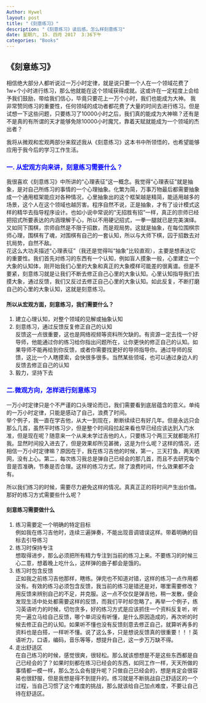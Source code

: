 ```yaml
---
Author: Hywel
layout: post
title: "《刻意练习》"
description: "《刻意练习》读后感，怎么样刻意练习"
date: 星期六, 15. 四月 2017  3:36下午
categories: "Books"
---
```


## 《刻意练习》
相信绝大部分人都听说过一万小时定律，就是说只要一个人在一个领域花费了1w+个小时进行练习，那么他就能在这个领域获得成就。这或许在一定程度上会给予我们鼓励，带给我们信心，毕竟只要花上一万个小时，我们也能成为大神。
我非常赞同练习的重要性，任何领域的成功者都花费了大量的时间去进行练习。但是试想一下这些问题，只要练习了10000小时之后，我们真的能成为大神嘛？还有是不是真的有所谓的天才能够免除10000小时魔咒，靠着天赋就能成为一个领域的杰出者？

我将从微观和宏观两部分来叙述我从《刻意练习》这本书中所领悟的，也希望能够应用于我今后的学习工作生活。  

### <font color='blue'>一. 从宏观方向来讲，刻意练习需要什么？</font>
 我很喜欢《刻意练习》中所讲的“心理表征”这一概念。我觉得“心理表征”就是抽象，是对自己所练习的事情的一个心理抽象。化繁为简，万事万物最后都需要抽象成一个通用框架能应对各种情况，心里抽象出的这个框架越是精简，能适用越多的场景，这个人在这个领域也越厉害。程序自然不说，正是抽象，才有了设计模式这样的精华去指导程序设计。也如小说中常说的“无招胜有招”一样，真正的宗师已经把招式所要表达的内涵理解于心，所以不用硬记招式，一拳一腿就已是完美演绎。又如同下围棋，宗师自然是不限于招数，而是观局势。这就是抽象，在每位围棋宗师心理，围棋有了魂，对围棋有自己的一套认知，所以与大师下棋，囚于招数去对抗局势，自然不敌。  
 花这么大功夫描述“心理表征”（我还是觉得叫“抽象”比较直观），主要是想表达它的重要性。我们首先对练习的东西有一个认知，例如盲人摸象一般，心里建立一个大象的认知体，刚开始我们心里的大象和真正的大象模样可能差的很离谱。但是不要紧，刻意练习就是让我们不断去修正自己心里的大象认知。心里认知指导我们去摸大象，通过反馈，我们又反过去修正自己心里的大象认知。如此反复，不断打磨自己的心里的大象认知，这就是刻意练习。  

#### 所以从宏观方面，刻意练习，我们需要什么？
1. 建立心理认知，对整个领域的见解或抽象认知  
2. 刻意练习，通过反馈反复修正自己的认知  
 反馈这一点很重要，这也是网络视频等资料所欠缺的。有资源一定去找一个好导师，他能通过你的练习给你指出问题所在，让你更快的修正自己的认知。如果导师不能再给到你反馈，或者你需要找更好的导师指导你。通过导师的反馈，这比一个人瞎摸索，会快很多很多。当然某些领域，也可以通过身边人的反馈去修正自己的认知  
3. 毅力，坚持下去  

###  <font color='blue'>二.微观方向，怎样进行刻意练习</font>

一万小时定律只是个不严谨的口头理论而已，我们需要看到底层蕴含的意义。单纯的一万小时定律，只能是感动了自己，浪费了时间。  
举个例子，我一直在学吉他，从大一到现在，断断续续已有好几年。但是永远只会那么几首，虽然平时练习少，但是整个时间段拉起来看也早已经应该达到入门水准，但是现在呢？随意来一个从来未学过吉他的人，只要练习个两三天就都能吊打我。显然时间投入进去了，但是效果却所见甚微，这是为什么呢？这样的情况，还相信一万小时定律嘛？原因在于，我在练习吉他的时候，第一，三天打鱼，两天晒网，没有上心。第二，每次练习我总是弹自己已经会的那几首，而且不去研究每个音是否准确，节奏是否合理。这样的练习方式，除了浪费时间，什么效果都不会有。  

所以我们练习的时候，需要尽力避免这样的情况。真真正正的将时间产生出价值。那好的练习方式需要些什么呢？  
#### 刻意练习需要做什么
1. 练习需要定一个明确的特定目标  
 例如我在练习吉他时，连续三遍弹奏，不能出现音调错误这样。带着明确的目标去引导练习  
2. 练习时保持专注  
 想取得进步，那么必须把所有精力专注到当前的练习上来。不要练习的时候三心二意，想着晚上吃什么，这样弹的曲子都会是饿的。  
3. 练习时包含反馈  
 正如我之前练习吉他那样，瞎练。弹完也不知道对错，这样的练习一点作用都没有。有效的练习必须包含反馈，我当前的练习是错还是对，哪里需要修改？用反馈来辨别自己的不足，并克服。这一点不仅仅是弹吉他，稍一发散，便会发现生活中处处都需要这样的反馈，而我们平时却忽略了。再举一个例子，练习英语听力的时候，切勿贪多，好的练习方式是应该抓住一个资料反复听，听完一遍立马给自己反馈，哪个单词没有听懂，是什么原因造成的，再次听的时候去修正自己的认知。如果听不懂也没有反馈刻意去修正自己，就算听再多的资料也是白搭，一样听不懂。说了这么多，只是想说反馈真的很重要！！！英语听力，口语，编码，音乐等等，想提升自己，这一步万万缺不得。  
4. 走出舒适区  
 在自己练习的时候，感觉很爽，很轻松。那么就该想想是不是这些东西都是自己已经会的了？如果时刻都在练习已经会的东西，如同工作一样，天天所做的事情都一模一样，那么怎么会有提升呢？只做自己已经会的，想是肯定会很容易也很舒服，但是我想是得不到提升的。练习就是不断挑战自己舒适区的一个过程，当自己习惯了这个难度的挑战，那么就该给自己加点难度，不要让自己待在舒适区。  


